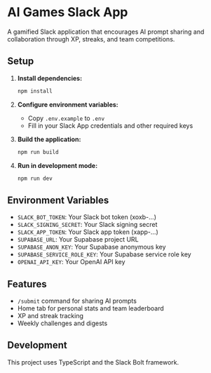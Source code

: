 # AI Games Slack App

A gamified Slack application that encourages AI prompt sharing and collaboration through XP, streaks, and team competitions.

## Setup

1. **Install dependencies:**
   ```bash
   npm install
   ```

2. **Configure environment variables:**
   - Copy `.env.example` to `.env`
   - Fill in your Slack App credentials and other required keys

3. **Build the application:**
   ```bash
   npm run build
   ```

4. **Run in development mode:**
   ```bash
   npm run dev
   ```

## Environment Variables

- `SLACK_BOT_TOKEN`: Your Slack bot token (xoxb-...)
- `SLACK_SIGNING_SECRET`: Your Slack signing secret
- `SLACK_APP_TOKEN`: Your Slack app token (xapp-...)
- `SUPABASE_URL`: Your Supabase project URL
- `SUPABASE_ANON_KEY`: Your Supabase anonymous key
- `SUPABASE_SERVICE_ROLE_KEY`: Your Supabase service role key
- `OPENAI_API_KEY`: Your OpenAI API key

## Features

- `/submit` command for sharing AI prompts
- Home tab for personal stats and team leaderboard
- XP and streak tracking
- Weekly challenges and digests

## Development

This project uses TypeScript and the Slack Bolt framework.